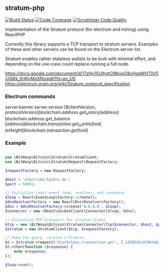 ## stratum-php
[![Build Status](https://travis-ci.org/Bit-Wasp/stratum-php.svg?branch=master)](http://travis-ci.org/Bit-Wasp/stratum-php)
[![Code Coverage](https://scrutinizer-ci.com/g/bit-wasp/stratum-php/badges/coverage.png?b=master)](https://scrutinizer-ci.com/g/bit-wasp/stratum-php/?branch=master)
[![Scrutinizer Code Quality](https://scrutinizer-ci.com/g/Bit-Wasp/stratum-php/badges/quality-score.png?b=master)](https://scrutinizer-ci.com/g/Bit-Wasp/stratum-php/?branch=master)
 
Implementation of the Stratum protocol (for electrum and mining) using ReactPHP

Currently this library supports a TCP transport to stratum servers. 
Examples of these and other servers can be found on the Electrum server list.

Stratum enables rather stateless wallets to be built with minimal effort, and depending on the use-case could replace running a full node.

https://docs.google.com/document/d/17zHy1SUlhgtCMbypO8cHgpWH73V5iUQKk_0rWvMqSNs/edit?hl=en_US
https://electrum.orain.org/wiki/Stratum_protocol_specification

### Electrum commands
server.banner
server.version [$clientVersion, $protocolVersion]
blockchain.address.get_history [$address]
blockchain.address.get_balance [$address]
blockchain.transaction.get_merkle [$txid, $txHeight]
blockchain.transaction.get [$txid]

### Example
```php

use \BitWasp\Bitcoin\Stratum\StratumClient;
use \BitWasp\Bitcoin\Stratum\Request\RequestFactory;

$requestFactory = new RequestFactory;

$host = 'electrum3.hachre.de';
$port = 50001;

// Initialize react event loop, resolver, and connector
$loop = React\EventLoop\Factory::create();
$dnsResolverFactory = new React\Dns\Resolver\Factory();
$dns = $dnsResolverFactory->create('8.8.8.8', $loop);
$connector = new \React\SocketClient\Connector($loop, $dns);

// Initialize TCP transport for stratum client
$tcp = new \BitWasp\Bitcoin\Stratum\Connector\Tcp($connector, $host, $port);
$stratum = new StratumClient($tcp, $requestFactory);

// Make the query, receive a Promise
$t = $stratum->request('blockchain.transaction.get', ['2439243c47803a613728beab5ccfd7a426c9bfdd069d463b28f6f49915801988']);
$t->then(function ($response) {
    echo $response;
});

$loop->run();

```